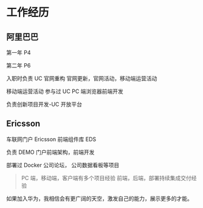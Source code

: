 # 工作经历

## 阿里巴巴

第一年 P4

第二年 P6

入职时负责 UC 官网重构
官网更新，官网活动，移动端运营活动

移动端运营活动
参与过 UC PC 端浏览器前端开发

负责创新项目开发-UC 开放平台

## Ericsson

车联网门户
Ericsson 前端组件库 EDS

负责 DEMO 门户前端架构，前端开发

部署过 Docker 公司论坛， 公司数据看板等项目

> PC 端，移动端，客户端有多个项目经验
> 前端，后端，部署持续集成交付经验

如果加入华为，我相信会有更广阔的天空，激发自己的能力，展示更多的才能。
